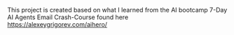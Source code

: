 This project is created based on what I learned from the AI bootcamp 
7-Day AI Agents Email Crash-Course found here https://alexeygrigorev.com/aihero/
